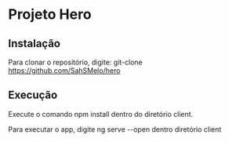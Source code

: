 # Projeto Hero


## Instalação
Para clonar o repositório, digite: git-clone
https://github.com/SahSMelo/hero

## Execução

Execute o comando npm install dentro do diretório client. 

Para executar o app, digite ng serve --open dentro diretório client